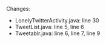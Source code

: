 Changes:
 - LonelyTwitterActivity.java: line 30
 - TweetList.java: line 5, line 6
 - Tweetablr.java: line 6, line 7, line 9
